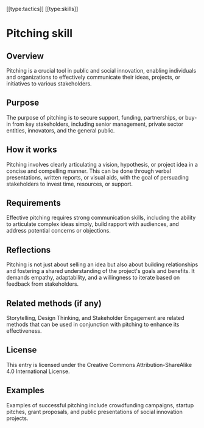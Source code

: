 [[type:tactics]]
[[type:skills]]

# Pitching skill

## Overview
Pitching is a crucial tool in public and social innovation, enabling individuals and organizations to effectively communicate their ideas, projects, or initiatives to various stakeholders.

## Purpose
The purpose of pitching is to secure support, funding, partnerships, or buy-in from key stakeholders, including senior management, private sector entities, innovators, and the general public.

## How it works
Pitching involves clearly articulating a vision, hypothesis, or project idea in a concise and compelling manner. This can be done through verbal presentations, written reports, or visual aids, with the goal of persuading stakeholders to invest time, resources, or support.

## Requirements
Effective pitching requires strong communication skills, including the ability to articulate complex ideas simply, build rapport with audiences, and address potential concerns or objections.

## Reflections
Pitching is not just about selling an idea but also about building relationships and fostering a shared understanding of the project's goals and benefits. It demands empathy, adaptability, and a willingness to iterate based on feedback from stakeholders.

## Related methods (if any)
Storytelling, Design Thinking, and Stakeholder Engagement are related methods that can be used in conjunction with pitching to enhance its effectiveness.

## License
This entry is licensed under the Creative Commons Attribution-ShareAlike 4.0 International License.

## Examples
Examples of successful pitching include crowdfunding campaigns, startup pitches, grant proposals, and public presentations of social innovation projects.